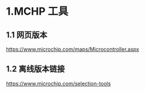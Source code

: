 # 1.MCHP 工具
## 1.1 网页版本
https://www.microchip.com/maps/Microcontroller.aspx

## 1.2 离线版本链接
https://www.microchip.com/selection-tools
